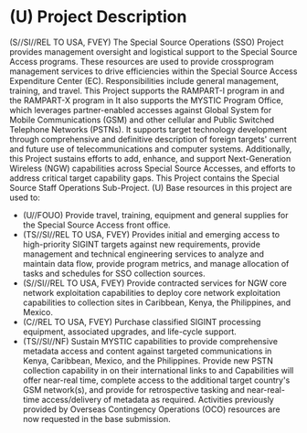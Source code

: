 # (U) Project Description 

(S//SI//REL TO USA, FVEY) The Special Source Operations (SSO) Project provides management oversight and logistical support to the Special Source Access programs. These resources are used to provide crossprogram management services to drive efficiencies within the Special Source Access Expenditure Center (EC). Responsibilities include general management, training, and travel. This Project supports the RAMPART-I program in and the RAMPART-X program in It also supports the MYSTIC Program Office, which leverages partner-enabled accesses against Global System for Mobile Communications (GSM) and other cellular and Public Switched Telephone Networks (PSTNs). It supports target technology development through comprehensive and definitive description of foreign targets' current and future use of telecommunications and computer systems. Additionally, this Project sustains efforts to add, enhance, and support Next-Generation Wireless (NGW) capabilities across Special Source Accesses, and efforts to address critical target capability gaps. This Project contains the Special Source Staff Operations Sub-Project.
(U) Base resources in this project are used to:

- (U//FOUO) Provide travel, training, equipment and general supplies for the Special Source Access front office.
- (TS//SI//REL TO USA, FVEY) Provides initial and emerging access to high-priority SIGINT targets against new requirements, provide management and technical engineering services to analyze and maintain data flow, provide program metrics, and manage allocation of tasks and schedules for SSO collection sources.
- (S//SI//REL TO USA, FVEY) Provide contracted services for NGW core network exploitation capabilities to deploy core network exploitation capabilities to collection sites in Caribbean, Kenya, the Philippines, and Mexico.
- (C//REL TO USA, FVEY) Purchase classified SIGINT processing equipment, associated upgrades, and life-cycle support.
- (TS//SI//NF) Sustain MYSTIC capabilities to provide comprehensive metadata access and content against targeted communications in Kenya, Caribbean, Mexico, and the Philippines. Provide new PSTN collection capability in on their international links to and Capabilities will offer near-real time, complete access to the additional target country's GSM network(s), and provide for retrospective tasking and near-real-time access/delivery of metadata as required. Activities previously provided by Overseas Contingency Operations (OCO) resources are now requested in the base submission.
